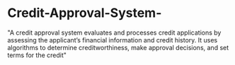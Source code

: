 # Credit-Approval-System-
"A credit approval system evaluates and processes credit applications by assessing the applicant’s financial information and credit history. It uses algorithms to determine creditworthiness, make approval decisions, and set terms for the credit"
